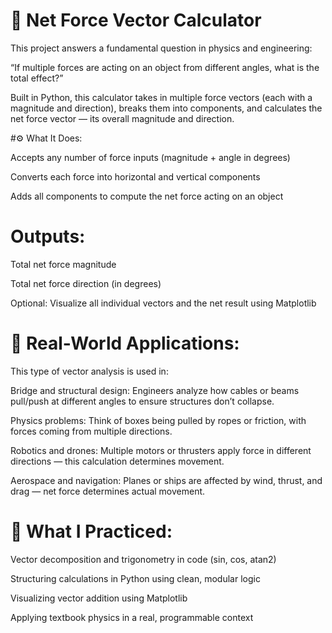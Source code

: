 
# 🧲 Net Force Vector Calculator
This project answers a fundamental question in physics and engineering:

“If multiple forces are acting on an object from different angles, what is the total effect?”

Built in Python, this calculator takes in multiple force vectors (each with a magnitude and direction), breaks them into components, and calculates the net force vector — its overall magnitude and direction.

#⚙️ What It Does: 

Accepts any number of force inputs (magnitude + angle in degrees)

Converts each force into horizontal and vertical components

Adds all components to compute the net force acting on an object

# Outputs:

Total net force magnitude

Total net force direction (in degrees)

Optional: Visualize all individual vectors and the net result using Matplotlib

# 🌉 Real-World Applications:

This type of vector analysis is used in:

Bridge and structural design: Engineers analyze how cables or beams pull/push at different angles to ensure structures don’t collapse.

Physics problems: Think of boxes being pulled by ropes or friction, with forces coming from multiple directions.

Robotics and drones: Multiple motors or thrusters apply force in different directions — this calculation determines movement.

Aerospace and navigation: Planes or ships are affected by wind, thrust, and drag — net force determines actual movement.

# 🧠 What I Practiced: 
Vector decomposition and trigonometry in code (sin, cos, atan2)

Structuring calculations in Python using clean, modular logic

Visualizing vector addition using Matplotlib

Applying textbook physics in a real, programmable context

